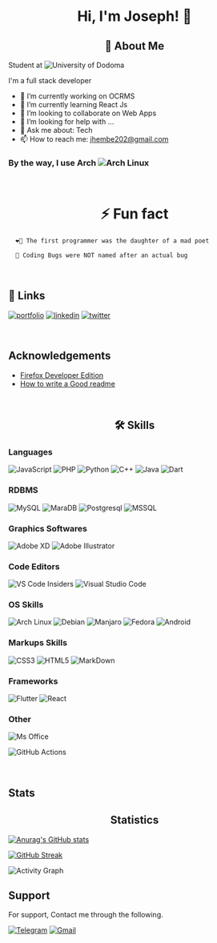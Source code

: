 
<!-- # Hi, I'm Joseph! 👋 -->
<h1 align="center">Hi, I'm Joseph! 👋</h1>

<!-- ## 🚀 About Me -->
<h2 align="center">🚀 About Me</h2>

Student at ![University of Dodoma](https://udom.ac.tz/)

I'm a full stack developer

- 🔭 I’m currently working on OCRMS
- 🌱 I’m currently learning React Js
- 👯 I’m looking to collaborate on Web Apps 
- 🤔 I’m looking for help with ...
- 💬 Ask me about: Tech
- 📫 How to reach me: jhembe202@gmail.com
<!-- - 😄 Pronouns: ... -->
### By the way, I use Arch ![Arch Linux](https://img.shields.io/badge/Arch_Linux-1793D1?style=for-the-badge&logo=arch-linux&logoColor=white)


<!-- ## ⚡ Fun fact -->
&nbsp;

<h1 align="center">⚡ Fun fact </h1>

```bash
  ❤️‍🔥 The first programmer was the daughter of a mad poet
```

```bash
  🤣 Coding Bugs were NOT named after an actual bug
```

&nbsp;
## 🔗 Links
<!-- <h2 align="center">🔗 Links</h2> -->

[![portfolio](https://img.shields.io/badge/my_portfolio-000?style=for-the-badge&logo=ko-fi&logoColor=white)](https://katherinempeterson.com/)
[![linkedin](https://img.shields.io/badge/LinkedIn-0077B5?style=for-the-badge&logo=linkedin&logoColor=white)](https://www.linkedin.com/)
[![twitter](https://img.shields.io/badge/twitter-1DA1F2?style=for-the-badge&logo=twitter&logoColor=white)](https://twitter.com/)

&nbsp;

## Acknowledgements
<!-- <h2 align="center">Acknowledgements</h2> -->

- [Firefox Developer Edition](https://www.mozilla.org/en-US/firefox/developer/)
- [How to write a Good readme](https://bulldogjob.com/news/449-how-to-write-a-good-readme-for-your-github-project)

&nbsp;

<!-- ## 🛠 Skills -->
<h2 align="center">🛠 Skills</h2>

### Languages

![JavaScript](https://img.shields.io/badge/JavaScript-323330?style=for-the-badge&logo=javascript&logoColor=F7DF1E)
![PHP](https://img.shields.io/badge/php-%23777BB4.svg?style=for-the-badge&logo=php&logoColor=white)
![Python](https://img.shields.io/badge/Python-14354C?style=for-the-badge&logo=python&logoColor=white)
![C++](https://img.shields.io/badge/C%2B%2B-00599C?style=for-the-badge&logo=c%2B%2B&logoColor=white)
![Java](https://img.shields.io/badge/Java-ED8B00?style=for-the-badge&logo=java&logoColor=white)
![Dart](https://img.shields.io/badge/Dart-0175C2?style=for-the-badge&logo=dart&logoColor=white)

### RDBMS

![MySQL](https://img.shields.io/badge/MySQL-00000F?style=for-the-badge&logo=mysql&logoColor=white)
![MaraDB](https://img.shields.io/badge/MariaDB-003545?style=for-the-badge&logo=mariadb&logoColor=white)
![Postgresql](https://img.shields.io/badge/PostgreSQL-316192?style=for-the-badge&logo=postgresql&logoColor=white)
![MSSQL](https://img.shields.io/badge/Microsoft_SQL_Server-CC2927?style=for-the-badge&logo=microsoft-sql-server&logoColor=white)

### Graphics Softwares

![Adobe XD](https://img.shields.io/badge/Adobe%20XD-470137?style=for-the-badge&logo=Adobe%20XD&logoColor=#FF61F6)
![Adobe Illustrator](https://img.shields.io/badge/adobe%20illustrator-%23FF9A00.svg?style=for-the-badge&logo=adobe%20illustrator&logoColor=white)

### Code Editors

![VS Code Insiders](https://img.shields.io/badge/VS%20Code%20Insiders-35b393.svg?style=for-the-badge&logo=visual-studio-code&logoColor=white)
![Visual Studio Code](https://img.shields.io/badge/Visual%20Studio%20Code-0078d7.svg?style=for-the-badge&logo=visual-studio-code&logoColor=white)

### OS Skills

![Arch Linux](https://img.shields.io/badge/Arch_Linux-1793D1?style=for-the-badge&logo=arch-linux&logoColor=white)
![Debian](  https://img.shields.io/badge/Debian-A81D33?style=for-the-badge&logo=debian&logoColor=white)
![Manjaro](https://img.shields.io/badge/manjaro-35BF5C?style=for-the-badge&logo=manjaro&logoColor=white)
![Fedora](https://img.shields.io/badge/Fedora-294172?style=for-the-badge&logo=fedora&logoColor=white)
![Android](https://img.shields.io/badge/Android-3DDC84?style=for-the-badge&logo=android&logoColor=white)


### Markups Skills

![CSS3](https://img.shields.io/badge/css3-%231572B6.svg?style=for-the-badge&logo=css3&logoColor=white)
![HTML5](https://img.shields.io/badge/html5-%23E34F26.svg?style=for-the-badge&logo=html5&logoColor=white)
![MarkDown](https://img.shields.io/badge/Markdown-000000?style=for-the-badge&logo=markdown&logoColor=white)

### Frameworks
![Flutter](https://img.shields.io/badge/Flutter-02569B?style=for-the-badge&logo=flutter&logoColor=white)
![React](https://img.shields.io/badge/React-20232A?style=for-the-badge&logo=react&logoColor=61DAFB)

### Other

![Ms Office](https://img.shields.io/badge/Microsoft_Office-D83B01?style=for-the-badge&logo=microsoft-office&logoColor=white)

![GitHub Actions](https://img.shields.io/badge/github%20actions-%232671E5.svg?style=for-the-badge&logo=githubactions&logoColor=white)


&nbsp;
## Stats

<h2 align="center">Statistics</h2>


[![Anurag's GitHub stats](https://github-readme-stats.vercel.app/api?username=jhembe)](https://github.com/anuraghazra/github-readme-stats)
<!-- ![Most used Languages](https://github-readme-stats.vercel.app/api/top-langs/?username=jhembe) -->
[![GitHub Streak](https://github-readme-streak-stats.herokuapp.com?user=jhembe)](https://git.io/streak-stats)
<!-- [![GitHub Streak](https://github-readme-streak-stats.herokuapp.com?user=jhembe&theme=highcontrast)](https://git.io/streak-stats) -->
![Activity Graph](https://activity-graph.herokuapp.com/graph?username=jhembe&theme=full)
&nbsp;
## Support

For support, Contact me through the following.

[![Telegram](https://img.shields.io/badge/Telegram-2CA5E0?style=for-the-badge&logo=telegram&logoColor=white)](https://t.me/jhembe28)
[![Gmail](https://img.shields.io/badge/Gmail-D14836?style=for-the-badge&logo=gmail&logoColor=white)](mailto:jhembe202@gmail.com)


